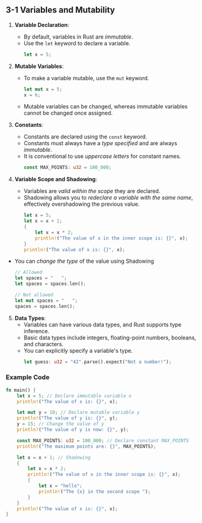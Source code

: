 ## 3-1 Variables and Mutability

1. **Variable Declaration**:
   - By default, variables in Rust are _immutable_.
   - Use the `let` keyword to declare a variable.
     ```rust
     let x = 5;
     ```

2. **Mutable Variables**:
   - To make a variable mutable, use the `mut` keyword.
     ```rust
     let mut x = 5;
     x = 6;
     ```
   - Mutable variables can be changed, whereas immutable variables cannot be changed once assigned.

3. **Constants**:
   - Constants are declared using the `const` keyword.
   - Constants must always have a _type specified_ and are always _immutable_.
   - It is conventional to use _uppercase letters_ for constant names.
     ```rust
     const MAX_POINTS: u32 = 100_000;
     ```

4. **Variable Scope and Shadowing**:
   - Variables are _valid within the scope_ they are declared.
   - Shadowing allows you to _redeclare a variable with the same name_, effectively overshadowing the previous value.
     ```rust
     let x = 5;
     let x = x + 1;
     {
         let x = x * 2;
         println!("The value of x in the inner scope is: {}", x);
     }
     println!("The value of x is: {}", x);
     ```
  - You can _change the type_ of the value using Shadowing
    ```rust
    // Allowed
    let spaces = "   ";
    let spaces = spaces.len();

    // Not allowed
    let mut spaces = "   ";
    spaces = spaces.len();
    ```

5. **Data Types**:
   - Variables can have various data types, and Rust supports type inference.
   - Basic data types include integers, floating-point numbers, booleans, and characters.
   - You can explicitly specify a variable's type.
     ```rust
     let guess: u32 = "42".parse().expect("Not a number!");
     ```

### Example Code

```rust
fn main() {
    let x = 5; // Declare immutable variable x
    println!("The value of x is: {}", x);

    let mut y = 10; // Declare mutable variable y
    println!("The value of y is: {}", y);
    y = 15; // Change the value of y
    println!("The value of y is now: {}", y);

    const MAX_POINTS: u32 = 100_000; // Declare constant MAX_POINTS
    println!("The maximum points are: {}", MAX_POINTS);

    let x = x + 1; // Shadowing
    {
        let x = x * 2;
        println!("The value of x in the inner scope is: {}", x);
        {
            let x = "hello";
            println!("The {x} in the second scope ");
        }
    }
    println!("The value of x is: {}", x);
}
```
